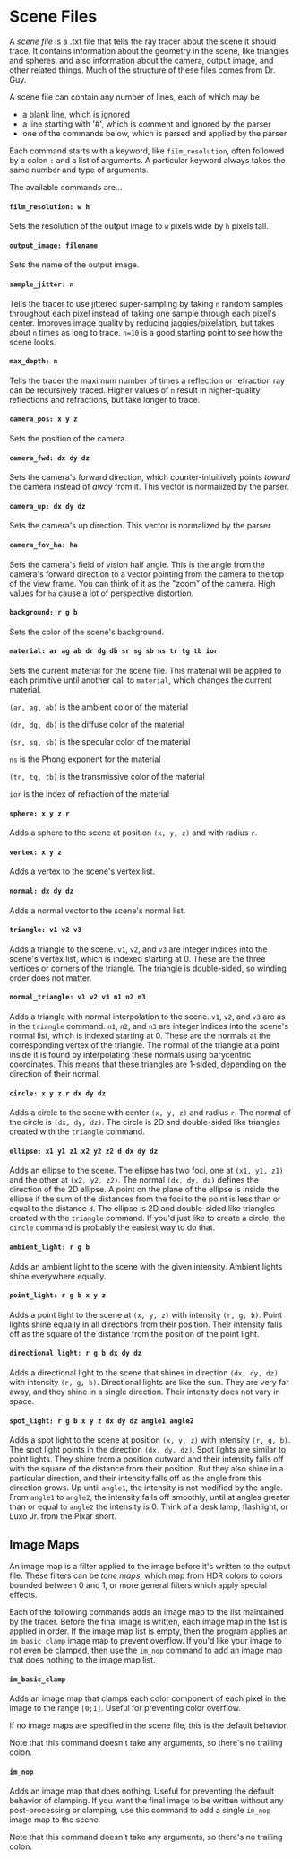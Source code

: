 # Scene Files

A *scene file* is a .txt file that tells the ray tracer about the scene it
should trace. It contains information about the geometry in the scene, like
triangles and spheres, and also information about the camera, output image, and
other related things. Much of the structure of these files comes from Dr. Guy.

A scene file can contain any number of lines, each of which may be
- a blank line, which is ignored
- a line starting with '#', which is comment and ignored by the parser
- one of the commands below, which is parsed and applied by the parser

Each command starts with a keyword, like `film_resolution`, often followed by a colon
`:` and a list of arguments. A particular keyword always takes the same number
and type of arguments.

The available commands are...

#### `film_resolution: w h` 

Sets the resolution of the output image to `w` pixels wide by `h` pixels tall.

#### `output_image: filename`

Sets the name of the output image.

#### `sample_jitter: n`

Tells the tracer to use jittered super-sampling by taking `n` random samples throughout each pixel instead of taking one sample through each pixel's center. Improves image quality by reducing jaggies/pixelation, but takes about `n` times as long to trace. `n=10` is a good starting point to see how the scene looks.

#### `max_depth: n`

Tells the tracer the maximum number of times a reflection or refraction ray can be recursively traced. Higher values of `n` result in higher-quality reflections and refractions, but take longer to trace.

#### `camera_pos: x y z`

Sets the position of the camera.

#### `camera_fwd: dx dy dz`

Sets the camera's forward direction, which counter-intuitively points *toward* the camera instead of *away* from it. This vector is normalized by the parser.

#### `camera_up: dx dy dz`

Sets the camera's up direction. This vector is normalized by the parser.

#### `camera_fov_ha: ha`

Sets the camera's field of vision half angle. This is the angle from the camera's forward direction to a vector pointing from the camera to the top of the view frame. You can think of it as the "zoom" of the camera. High values for `ha` cause a lot of perspective distortion.

#### `background: r g b`

Sets the color of the scene's background.

#### `material: ar ag ab dr dg db sr sg sb ns tr tg tb ior`

Sets the current material for the scene file. This material will be applied to each primitive until another call to `material`, which changes the current material.

`(ar, ag, ab)` is the ambient color of the material

`(dr, dg, db)` is the diffuse color of the material

`(sr, sg, sb)` is the specular color of the material

`ns` is the Phong exponent for the material

`(tr, tg, tb)` is the transmissive color of the material

`ior` is the index of refraction of the material

#### `sphere: x y z r`

Adds a sphere to the scene at position `(x, y, z)` and with radius `r`.

#### `vertex: x y z`

Adds a vertex to the scene's vertex list.

#### `normal: dx dy dz`

Adds a normal vector to the scene's normal list.

#### `triangle: v1 v2 v3`

Adds a triangle to the scene. `v1`, `v2`, and `v3` are integer indices into the scene's vertex list, which is indexed starting at 0. These are the three vertices or corners of the triangle. The triangle is double-sided, so winding order does not matter.

#### `normal_triangle: v1 v2 v3 n1 n2 n3`

Adds a triangle with normal interpolation to the scene. `v1`, `v2`, and `v3` are as in the `triangle` command. `n1`, `n2`, and `n3` are integer indices into the scene's normal list, which is indexed starting at 0. These are the normals at the corresponding vertex of the triangle. The normal of the triangle at a point inside it is found by interpolating these normals using barycentric coordinates. This means that these triangles are 1-sided, depending on the direction of their normal.

#### `circle: x y z r dx dy dz`

Adds a circle to the scene with center `(x, y, z)` and radius `r`. The normal of the circle is `(dx, dy, dz)`. The circle is 2D and double-sided like triangles created with the `triangle` command.

#### `ellipse: x1 y1 z1 x2 y2 z2 d dx dy dz`

Adds an ellipse to the scene. The ellipse has two foci, one at `(x1, y1, z1)` and the other at `(x2, y2, z2)`. The normal `(dx, dy, dz)` defines the direction of the 2D ellipse. A point on the plane of the ellipse is inside the ellipse if the sum of the distances from the foci to the point is less than or equal to the distance `d`. The ellipse is 2D and double-sided like triangles created with the `triangle` command. If you'd just like to create a circle, the `circle` command is probably the easiest way to do that.

#### `ambient_light: r g b`

Adds an ambient light to the scene with the given intensity. Ambient lights shine everywhere equally.

#### `point_light: r g b x y z`

Adds a point light to the scene at `(x, y, z)` with intensity `(r, g, b)`. Point lights shine equally in all directions from their position. Their intensity falls off as the square of the distance from the position of the point light.

#### `directional_light: r g b dx dy dz`

Adds a directional light to the scene that shines in direction `(dx, dy, dz)` with intensity `(r, g, b)`. Directional lights are like the sun. They are very far away, and they shine in a single direction. Their intensity does not vary in space.

#### `spot_light: r g b x y z dx dy dz angle1 angle2`

Adds a spot light to the scene at position `(x, y, z)` with intensity `(r, g, b)`. The spot light points in the direction `(dx, dy, dz)`. Spot lights are similar to point lights. They shine from a position outward and their intensity falls off with the square of the distance from their position. But they also shine in a particular direction, and their intensity falls off as the angle from this direction grows. Up until `angle1`, the intensity is not modified by the angle. From `angle1` to `angle2`, the intensity falls off smoothly, until at angles greater than or equal to `angle2` the intensity is 0. Think of a desk lamp, flashlight, or Luxo Jr. from the Pixar short.

## Image Maps

An image map is a filter applied to the image before it's written to the output file. These filters
can be *tone maps*, which map from HDR colors to colors bounded between 0 and 1, or more general
filters which apply special effects.

Each of the following commands adds an image map to the list maintained by the tracer. Before the
final image is written, each image map in the list is applied in order. If the image map list is
empty, then the program applies an `im_basic_clamp` image map to prevent overflow. If you'd like
your image to not even be clamped, then use the `im_nop` command to add an image map that does
nothing to the image map list.

#### `im_basic_clamp`

Adds an image map that clamps each color component of each pixel in the image to the range
`[0;1]`. Useful for preventing color overflow.

If no image maps are specified in the scene file, this is the default behavior.

Note that this command doesn't take any arguments, so there's no trailing colon.

#### `im_nop`

Adds an image map that does nothing. Useful for preventing the default behavior of clamping.
If you want the final image to be written without any post-processing or clamping, use this
command to add a single `im_nop` image map to the scene.

Note that this command doesn't take any arguments, so there's no trailing colon.
